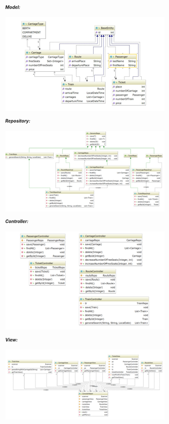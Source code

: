 ##### **Model:**
![pic](umls/Model0.jpg)

##### **Repository:**

![pic2](umls/generic0.png)

##### **Controller:**
![pic3](umls/controller.png)

##### **View:**
![pic4](umls/view.png)
